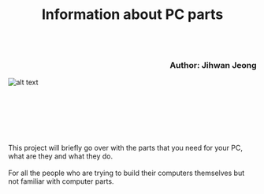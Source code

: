 <h1 align="center">Information about PC parts</h1>

<br><br><h3 align="right">Author: Jihwan Jeong</h3>


![alt text](http://url/to/img.png)



<p align="left"> <br><br><br><br><br><br>This project will briefly go over with the parts that you need for your PC, what are they and what they do.<br> 
<br>For all the people who are trying to build their computers themselves but not familiar with computer parts.</p>


